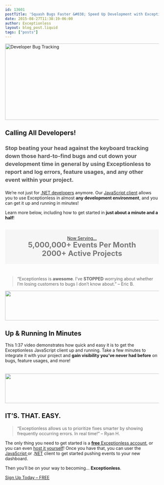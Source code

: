 ```yaml
---
id: 13601
postTitle: 'Squash Bugs Faster &#038; Speed Up Development with Exceptionless'
date: 2015-08-27T11:38:19-06:00
author: Exceptionless
layout: blog_post.liquid
tags: ["posts"]
---
```

<img loading="lazy" class="aligncenter size-full wp-image-13638" src="http://exceptionless.com/assets/blog-header-image-js-demo.jpg" alt="Developer Bug Tracking" width="708" height="250" data-id="13638" srcset="https://exceptionless.com/assets/blog-header-image-js-demo.jpg 708w, https://exceptionless.com/assets/blog-header-image-js-demo-300x106.jpg 300w" sizes="(max-width: 708px) 100vw, 708px" />

<h2 style="margin-top: 30px;">
  Calling All Developers!
</h2>

<h3 style="font-size: 18px; line-height: 26px; color: #555; margin-bottom: 20px;">
  <strong>Stop</strong> beating your head against the keyboard tracking down those hard-to-find bugs and cut down your development time in general by using Exceptionless to <strong>report and log errors, feature usages, and any other event</strong> within your project.
</h3>

<p style="clear: both;">
  We&#8217;re not just for <a href="https://github.com/exceptionless/Exceptionless.Net" target="_blank">.NET developers</a> anymore. Our <a href="https://github.com/exceptionless/Exceptionless.JavaScript" target="_blank">JavaScript client</a> allows you to use Exceptionless in almost <strong>any development environment</strong>, and you can get it up and running in minutes!
</p>

<p style="clear: both;">
  Learn more below, including how to get started in <strong>just about a minute and a half</strong>!<!--more-->
</p>

<p style="text-align: center; padding: 20px 0; background: #f6f6f6; margin-top: 30px;">
  <span style="text-decoration: underline;">Now Serving&#8230;</span><br /> <span style="color: #777; font-size: 24px; line-height: 28px;"><strong>5,000,000+ Events Per Month<br /> 2000+ Active Projects</strong></span>
</p>

<blockquote style="margin-top: 40px;">
  <p>
    “Exceptionless is <strong>awesome</strong>. I&#8217;ve <strong>STOPPED</strong> worrying about whether I&#8217;m losing customers to bugs I don&#8217;t know about.” &#8211; Eric B.
  </p>
</blockquote>

<img loading="lazy" class="aligncenter wp-image-13619 size-full" src="http://exceptionless.com/assets/codesmith-client-logo-bar-left-short.png" alt="" width="585" height="97" data-id="13594" srcset="https://exceptionless.com/assets/codesmith-client-logo-bar-left-short.png 585w, https://exceptionless.com/assets/codesmith-client-logo-bar-left-short-300x50.png 300w" sizes="(max-width: 585px) 100vw, 585px" /> 

## Up & Running In Minutes

This 1:37 video demonstrates how quick and easy it is to get the Exceptionless JavaScript client up and running. Take a few minutes to integrate it with your project and **gain visibility you&#8217;ve never had before** on bugs, feature usages, and more!

<div class="videoWrapper">
</div>

<img loading="lazy" class="aligncenter wp-image-13620 size-full" style="margin-top: 20px;" src="http://exceptionless.com/assets/codesmith-client-logo-bar-right-short.png" alt="" width="585" height="97" data-id="13593" srcset="https://exceptionless.com/assets/codesmith-client-logo-bar-right-short.png 585w, https://exceptionless.com/assets/codesmith-client-logo-bar-right-short-300x50.png 300w" sizes="(max-width: 585px) 100vw, 585px" /> 

## **IT&#8217;S. THAT. EASY.**

<blockquote style="margin-top: 20px;">
  <p>
    “Exceptionless allows us to prioritize fixes smarter by showing frequently occurring errors. In real time!” &#8211; Ryan H.
  </p>
</blockquote>

The only thing you need to get started is a <a href="https://be.exceptionless.io/signup" target="_blank"><strong>free</strong> Exceptionless account</a>, or you can even <a href="http://exceptionless.com/self-hosting-exceptionless-free-and-fast/" target="_blank">host it yourself</a>! Once you have that, you can user the <a href="https://github.com/exceptionless/Exceptionless.JavaScript" target="_blank">JavaScript </a>or .<a href="https://github.com/exceptionless/Exceptionless.Net" target="_blank">NET</a> client to get started pushing events to your new dashboard.

Then you&#8217;ll be on your way to becoming&#8230; **Exceptionless**.

<div class="signup center">
  <a class="btn btn-large btn-primary" href="https://be.exceptionless.io/signup" target="_blank">Sign Up Today &#8211; FREE</a>
</div>

